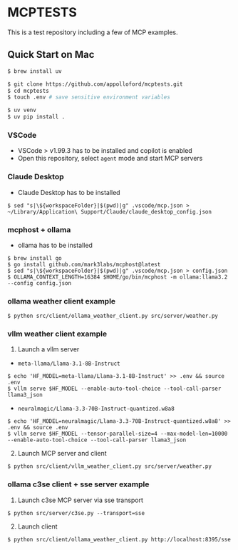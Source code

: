 # MCPTESTS

This is a test repository including a few of MCP examples.

## Quick Start on Mac

```bash
$ brew install uv

$ git clone https://github.com/appolloford/mcptests.git
$ cd mcptests
$ touch .env # save sensitive environment variables

$ uv venv
$ uv pip install .
```

### VSCode

- VSCode > v1.99.3 has to be installed and copilot is enabled
- Open this repository, select `agent` mode and start MCP servers

### Claude Desktop

- Claude Desktop has to be installed

```
$ sed "s|\${workspaceFolder}|$(pwd)|g" .vscode/mcp.json > ~/Library/Application\ Support/Claude/claude_desktop_config.json
```

### mcphost + ollama

- ollama has to be installed

```
$ brew install go
$ go install github.com/mark3labs/mcphost@latest
$ sed "s|\${workspaceFolder}|$(pwd)|g" .vscode/mcp.json > config.json
$ OLLAMA_CONTEXT_LENGTH=16384 $HOME/go/bin/mcphost -m ollama:llama3.2 --config config.json
```

### ollama weather client example

```
$ python src/client/ollama_weather_client.py src/server/weather.py
```

### vllm weather client example

1. Launch a vllm server

- `meta-llama/Llama-3.1-8B-Instruct`
```
$ echo 'HF_MODEL=meta-llama/Llama-3.1-8B-Instruct' >> .env && source .env
$ vllm serve $HF_MODEL --enable-auto-tool-choice --tool-call-parser llama3_json
```

- `neuralmagic/Llama-3.3-70B-Instruct-quantized.w8a8`
```
$ echo 'HF_MODEL=neuralmagic/Llama-3.3-70B-Instruct-quantized.w8a8' >> .env && source .env
$ vllm serve $HF_MODEL --tensor-parallel-size=4 --max-model-len=10000 --enable-auto-tool-choice --tool-call-parser llama3_json
```

2. Launch MCP server and client
```
$ python src/client/vllm_weather_client.py src/server/weather.py
```

### ollama c3se client + sse server example

1. Launch c3se MCP server via sse transport
```
$ python src/server/c3se.py --transport=sse
```

2. Launch client
```
$ python src/client/ollama_weather_client.py http://localhost:8395/sse
```

